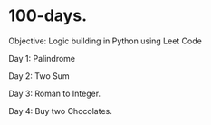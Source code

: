 # 100-days.


Objective: Logic building in Python using Leet Code

Day 1: Palindrome 

Day 2: Two Sum

Day 3: Roman to Integer.

Day 4: Buy two Chocolates.
